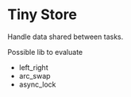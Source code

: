 # Tiny Store

Handle data shared between tasks.

Possible lib to evaluate 

* left_right
* arc_swap
* async_lock
